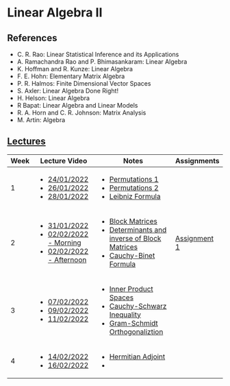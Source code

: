 # Linear Algebra II

## References

- C. R. Rao: Linear Statistical Inference and its Applications
- A. Ramachandra Rao and P. Bhimasankaram: Linear Algebra
- K. Hoffman and R. Kunze: Linear Algebra
- F. E. Hohn: Elementary Matrix Algebra
- P. R. Halmos: Finite Dimensional Vector Spaces
- S. Axler: Linear Algebra Done Right!
- H. Helson: Linear Algebra
- R Bapat: Linear Algebra and Linear Models
- R. A. Horn and C. R. Johnson: Matrix Analysis
- M. Artin: Algebra

## [Lectures](https://www.youtube.com/playlist?list=PLuar0zPypPO2MLmaLd36BEDXc4Ot9P0xg)

| Week | Lecture Video                                                                                                                                                                                                                                          | Notes                                                                                                                                                                                                                      | Assignments                                               |
| ---- | ------------------------------------------------------------------------------------------------------------------------------------------------------------------------------------------------------------------------------------------------------ | -------------------------------------------------------------------------------------------------------------------------------------------------------------------------------------------------------------------------- | --------------------------------------------------------- |
| 1    | <ul><li>[24/01/2022](https://www.youtube.com/watch?v=B713pN84QFo&list=PLuar0zPypPO2MLmaLd36BEDXc4Ot9P0xg&index=1)<li>[26/01/2022](https://www.youtube.com/watch?v=4QWhtgny_C0&list=PLuar0zPypPO2MLmaLd36BEDXc4Ot9P0xg&index=2)<li>[28/01/2022]() </ul> | <ul><li>[Permutations 1](Lecture-Notes/LinearAlgebraII-1.pdf)<li>[Permutations 2](Lecture-Notes/LinearAlgebraII-2.pdf) <li>[Leibniz Formula](Lecture-Notes/LinearAlgebraII-3.pdf) </ul>                                    |                                                           |
| 2    | <ul> <li>[31/01/2022]() <li>[02/02/2022 - Morning]() <li>[02/02/2022 - Afternoon]() </ul>                                                                                                                                                              | <ul> <li>[Block Matrices](Lecture-Notes/LinearAlgebraII-4.pdf) <li>[Determinants and inverse of Block Matrices](Lecture-Notes/LinearAlgebraII-5.pdf) <li>[Cauchy-Binet Formula](Lecture-Notes/LinearAlgebraII-6.pdf) </ul> | [Assignment 1](Assignments/haLinearAlgebra-II-1-2022.pdf) |
| 3    | <ul><li>[07/02/2022]() <li>[09/02/2022]() <li>[11/02/2022]() </ul>                                                                                                                                                                                     | <ul><li> [Inner Product Spaces](Lecture-Notes/LinearAlgebraII-7.pdf) <li>[Cauchy-Schwarz Inequality](Lecture-Notes/LinearAlgebraII-8.pdf) <li>[Gram-Schmidt Orthogonaliztion](Lecture-Notes/LinearAlgebraII-9.pdf) </ul>   |
| 4    | <ul><li>[14/02/2022]() <li>[16/02/2022]() </ul>                                                                                                                                                                                                        | <ul><li> [Hermitian Adjoint](Lecture-Notes/LinearAlgebraII-10.pdf) <li> </ul>                                                                                                                                              |
